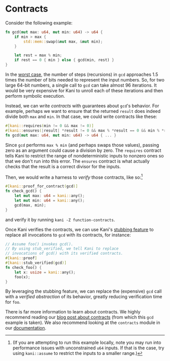 # Contracts

Consider the following example:

```rust
fn gcd(mut max: u64, mut min: u64) -> u64 {
    if min > max {
        std::mem::swap(&mut max, &mut min);
    }

    let rest = max % min;
    if rest == 0 { min } else { gcd(min, rest) }
}
```
In the [worst case](https://en.wikipedia.org/wiki/Euclidean_algorithm#Worst-case), the number of steps (recursions) in `gcd` approaches 1.5 times the number of bits needed to represent the input numbers. So, for two large 64-bit numbers, a single call to `gcd` can take almost 96 iterations. It would be very expensive for Kani to unroll each of these iterations and then perform symbolic execution.

Instead, we can write *contracts* with guarantees about `gcd`'s behavior. For example, perhaps we want to ensure that the returned `result` does indeed divide both `max` and `min`. In that case, we could write contracts like these:

```rust
#[kani::requires(min != 0 && max != 0)]
#[kani::ensures(|result| *result != 0 && max % *result == 0 && min % *result == 0)]
fn gcd(mut max: u64, mut min: u64) -> u64 { ... }
```

Since `gcd` performs `max % min` (and perhaps swaps those values), passing zero as an argument could cause a division by zero. The `requires` contract tells Kani to restrict the range of nondeterministic inputs to nonzero ones so that we don't run into this error. The `ensures` contract is what actually checks that the result is a correct divisor for the inputs.

Then, we would write a harness to *verify* those contracts, like so:[^1]

```rust
#[kani::proof_for_contract(gcd)]
fn check_gcd() {
    let mut max: u64 = kani::any();
    let mut min: u64 = kani::any();
    gcd(max, min);
}
```

and verify it by running `kani -Z function-contracts`.

Once Kani verifies the contracts, we can use Kani's [stubbing feature](stubbing.md) to replace all invocations to `gcd` with its contracts, for instance:

```rust
// Assume foo() invokes gcd().
// By using stub_verified, we tell Kani to replace 
// invocations of gcd() with its verified contracts.
#[kani::proof]
#[kani::stub_verified(gcd)]
fn check_foo() {
    let x: usize = kani::any();
    foo(x);
}
```
By leveraging the stubbing feature, we can replace the (expensive) `gcd` call with a *verified abstraction* of its behavior, greatly reducing verification time for `foo`.

There is far more information to learn about contracts. We highly recommend reading our [blog post about contracts](https://model-checking.github.io/kani-verifier-blog/2024/01/29/function-contracts.html) (from which this `gcd` example is taken). We also recommend looking at the `contracts` module in our [documentation](../../crates/index.md).

[^1]: (If you are attempting to run this example locally, note you may run into performance issues with unconstrained `u64` inputs. If that is the case, try using `kani::assume` to restrict the inputs to a smaller range.)